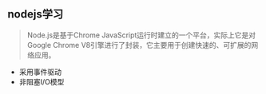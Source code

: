 ## nodejs学习

> Node.js是基于Chrome JavaScript运行时建立的一个平台，实际上它是对Google Chrome V8引擎进行了封装，它主要用于创建快速的、可扩展的网络应用。

- 采用事件驱动
- 非阻塞I/O模型